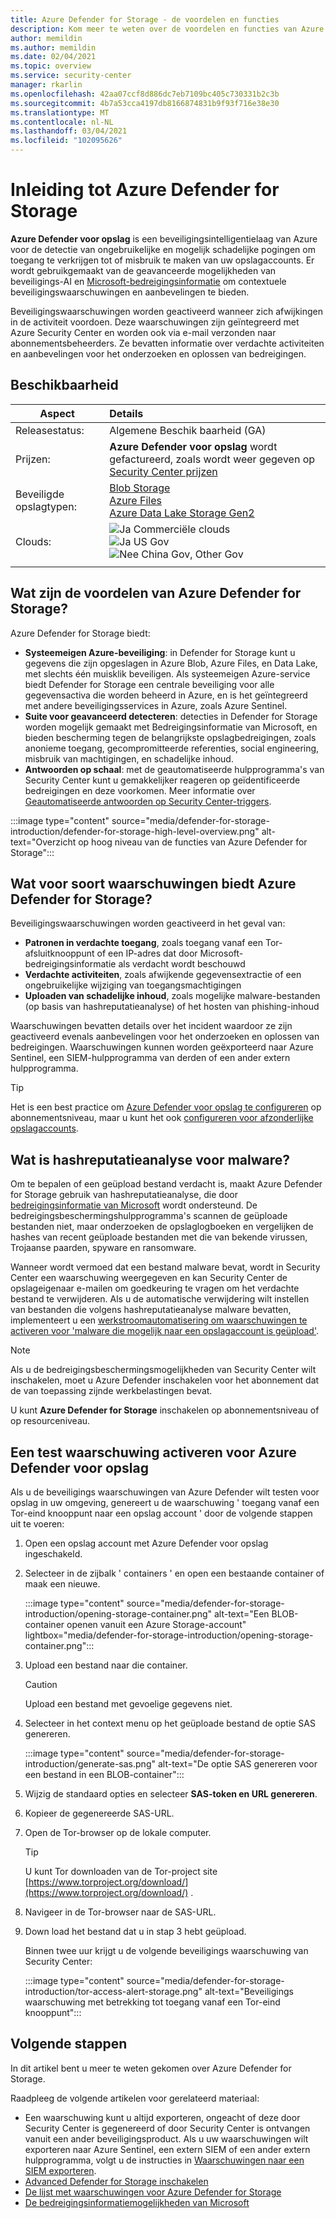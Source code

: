 ```yaml
---
title: Azure Defender for Storage - de voordelen en functies
description: Kom meer te weten over de voordelen en functies van Azure Defender for Storage.
author: memildin
ms.author: memildin
ms.date: 02/04/2021
ms.topic: overview
ms.service: security-center
manager: rkarlin
ms.openlocfilehash: 42aa07ccf8d886dc7eb7109bc405c730331b2c3b
ms.sourcegitcommit: 4b7a53cca4197db8166874831b9f93f716e38e30
ms.translationtype: MT
ms.contentlocale: nl-NL
ms.lasthandoff: 03/04/2021
ms.locfileid: "102095626"
---
```

# <a name="introduction-to-azure-defender-for-storage"></a>Inleiding tot Azure Defender for Storage

**Azure Defender voor opslag** is een beveiligingsintelligentielaag van Azure voor de detectie van ongebruikelijke en mogelijk schadelijke pogingen om toegang te verkrijgen tot of misbruik te maken van uw opslagaccounts. Er wordt gebruikgemaakt van de geavanceerde mogelijkheden van beveiligings-AI en [Microsoft-bedreigingsinformatie](https://go.microsoft.com/fwlink/?linkid=2128684) om contextuele beveiligingswaarschuwingen en aanbevelingen te bieden.

Beveiligingswaarschuwingen worden geactiveerd wanneer zich afwijkingen in de activiteit voordoen. Deze waarschuwingen zijn geïntegreerd met Azure Security Center en worden ook via e-mail verzonden naar abonnementsbeheerders. Ze bevatten informatie over verdachte activiteiten en aanbevelingen voor het onderzoeken en oplossen van bedreigingen.

## <a name="availability"></a>Beschikbaarheid

|Aspect|Details|
|----|:----|
|Releasestatus:|Algemene Beschik baarheid (GA)|
|Prijzen:|**Azure Defender voor opslag** wordt gefactureerd, zoals wordt weer gegeven op [Security Center prijzen](https://azure.microsoft.com/pricing/details/security-center/)|
|Beveiligde opslagtypen:|[Blob Storage](https://azure.microsoft.com/services/storage/blobs/)<br>[Azure Files](../storage/files/storage-files-introduction.md)<br>[Azure Data Lake Storage Gen2](../storage/blobs/data-lake-storage-introduction.md)|
|Clouds:|![Ja](./media/icons/yes-icon.png) Commerciële clouds<br>![Ja](./media/icons/yes-icon.png) US Gov<br>![Nee](./media/icons/no-icon.png) China Gov, Other Gov|
|||


## <a name="what-are-the-benefits-of-azure-defender-for-storage"></a>Wat zijn de voordelen van Azure Defender for Storage?

Azure Defender for Storage biedt:

- **Systeemeigen Azure-beveiliging**: in Defender for Storage kunt u gegevens die zijn opgeslagen in Azure Blob, Azure Files, en Data Lake, met slechts één muisklik beveiligen. Als systeemeigen Azure-service biedt Defender for Storage een centrale beveiliging voor alle gegevensactiva die worden beheerd in Azure, en is het geïntegreerd met andere beveiligingsservices in Azure, zoals Azure Sentinel.
- **Suite voor geavanceerd detecteren**: detecties in Defender for Storage worden mogelijk gemaakt met Bedreigingsinformatie van Microsoft, en bieden bescherming tegen de belangrijkste opslagbedreigingen, zoals anonieme toegang, gecompromitteerde referenties, social engineering, misbruik van machtigingen, en schadelijke inhoud.
- **Antwoorden op schaal**: met de geautomatiseerde hulpprogramma's van Security Center kunt u gemakkelijker reageren op geïdentificeerde bedreigingen en deze voorkomen. Meer informatie over [Geautomatiseerde antwoorden op Security Center-triggers](workflow-automation.md).

:::image type="content" source="media/defender-for-storage-introduction/defender-for-storage-high-level-overview.png" alt-text="Overzicht op hoog niveau van de functies van Azure Defender for Storage":::


## <a name="what-kind-of-alerts-does-azure-defender-for-storage-provide"></a>Wat voor soort waarschuwingen biedt Azure Defender for Storage?

Beveiligingswaarschuwingen worden geactiveerd in het geval van:

- **Patronen in verdachte toegang**, zoals toegang vanaf een Tor-afsluitknooppunt of een IP-adres dat door Microsoft-bedreigingsinformatie als verdacht wordt beschouwd
- **Verdachte activiteiten**, zoals afwijkende gegevensextractie of een ongebruikelijke wijziging van toegangsmachtigingen
- **Uploaden van schadelijke inhoud**, zoals mogelijke malware-bestanden (op basis van hashreputatieanalyse) of het hosten van phishing-inhoud

Waarschuwingen bevatten details over het incident waardoor ze zijn geactiveerd evenals aanbevelingen voor het onderzoeken en oplossen van bedreigingen. Waarschuwingen kunnen worden geëxporteerd naar Azure Sentinel, een SIEM-hulpprogramma van derden of een ander extern hulpprogramma.

> [!TIP]
> Het is een best practice om [Azure Defender voor opslag te configureren](../storage/common/azure-defender-storage-configure.md?tabs=azure-security-center) op abonnementsniveau, maar u kunt het ook [configureren voor afzonderlijke opslagaccounts](../storage/common/azure-defender-storage-configure.md?tabs=azure-portal).


## <a name="what-is-hash-reputation-analysis-for-malware"></a>Wat is hashreputatieanalyse voor malware?

Om te bepalen of een geüpload bestand verdacht is, maakt Azure Defender for Storage gebruik van hashreputatieanalyse, die door [bedreigingsinformatie van Microsoft](https://go.microsoft.com/fwlink/?linkid=2128684) wordt ondersteund. De bedreigingsbeschermingshulpprogramma's scannen de geüploade bestanden niet, maar onderzoeken de opslaglogboeken en vergelijken de hashes van recent geüploade bestanden met die van bekende virussen, Trojaanse paarden, spyware en ransomware. 

Wanneer wordt vermoed dat een bestand malware bevat, wordt in Security Center een waarschuwing weergegeven en kan Security Center de opslageigenaar e-mailen om goedkeuring te vragen om het verdachte bestand te verwijderen. Als u de automatische verwijdering wilt instellen van bestanden die volgens hashreputatieanalyse malware bevatten, implementeert u een [werkstroomautomatisering om waarschuwingen te activeren voor 'malware die mogelijk naar een opslagaccount is geüpload'](https://techcommunity.microsoft.com/t5/azure-security-center/how-to-respond-to-potential-malware-uploaded-to-azure-storage/ba-p/1452005).

> [!NOTE]
> Als u de bedreigingsbeschermingsmogelijkheden van Security Center wilt inschakelen, moet u Azure Defender inschakelen voor het abonnement dat de van toepassing zijnde werkbelastingen bevat.
>
> U kunt **Azure Defender for Storage** inschakelen op abonnementsniveau of op resourceniveau.

## <a name="trigger-a-test-alert-for-azure-defender-for-storage"></a>Een test waarschuwing activeren voor Azure Defender voor opslag

Als u de beveiligings waarschuwingen van Azure Defender wilt testen voor opslag in uw omgeving, genereert u de waarschuwing ' toegang vanaf een Tor-eind knooppunt naar een opslag account ' door de volgende stappen uit te voeren:

1. Open een opslag account met Azure Defender voor opslag ingeschakeld.
1. Selecteer in de zijbalk ' containers ' en open een bestaande container of maak een nieuwe.

    :::image type="content" source="media/defender-for-storage-introduction/opening-storage-container.png" alt-text="Een BLOB-container openen vanuit een Azure Storage-account" lightbox="media/defender-for-storage-introduction/opening-storage-container.png":::

1. Upload een bestand naar die container.

    > [!CAUTION]
    > Upload een bestand met gevoelige gegevens niet.

1. Selecteer in het context menu op het geüploade bestand de optie SAS genereren.

    :::image type="content" source="media/defender-for-storage-introduction/generate-sas.png" alt-text="De optie SAS genereren voor een bestand in een BLOB-container":::

1. Wijzig de standaard opties en selecteer **SAS-token en URL genereren**.

1. Kopieer de gegenereerde SAS-URL.

1. Open de Tor-browser op de lokale computer.

    > [!TIP]
    > U kunt Tor downloaden van de Tor-project site [https://www.torproject.org/download/](https://www.torproject.org/download/) .

1. Navigeer in de Tor-browser naar de SAS-URL.

1. Down load het bestand dat u in stap 3 hebt geüpload.

    Binnen twee uur krijgt u de volgende beveiligings waarschuwing van Security Center:

    :::image type="content" source="media/defender-for-storage-introduction/tor-access-alert-storage.png" alt-text="Beveiligings waarschuwing met betrekking tot toegang vanaf een Tor-eind knooppunt":::

## <a name="next-steps"></a>Volgende stappen

In dit artikel bent u meer te weten gekomen over Azure Defender for Storage.

Raadpleeg de volgende artikelen voor gerelateerd materiaal: 

- Een waarschuwing kunt u altijd exporteren, ongeacht of deze door Security Center is gegenereerd of door Security Center is ontvangen vanuit een ander beveiligingsproduct. Als u uw waarschuwingen wilt exporteren naar Azure Sentinel, een extern SIEM of een ander extern hulpprogramma, volgt u de instructies in [Waarschuwingen naar een SIEM exporteren](continuous-export.md).
- [Advanced Defender for Storage inschakelen](../storage/common/azure-defender-storage-configure.md)
- [De lijst met waarschuwingen voor Azure Defender for Storage](alerts-reference.md#alerts-azurestorage)
- [De bedreigingsinformatiemogelijkheden van Microsoft](https://go.microsoft.com/fwlink/?linkid=2128684)